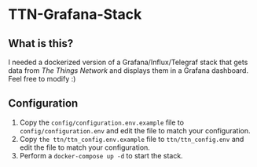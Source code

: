 # TTN-Grafana-Stack

## What is this?

I needed a dockerized version of a Grafana/Influx/Telegraf stack that gets data from _The Things Network_ and displays them in a Grafana dashboard. Feel free to modify :)

## Configuration

1. Copy the `config/configuration.env.example` file to `config/configuration.env` and edit the file to match your configuration.
2. Copy `the ttn/ttn_config.env.example` file to `ttn/ttn_config.env` and edit the file to match your configuration.
3. Perform a `docker-compose up -d` to start the stack.
